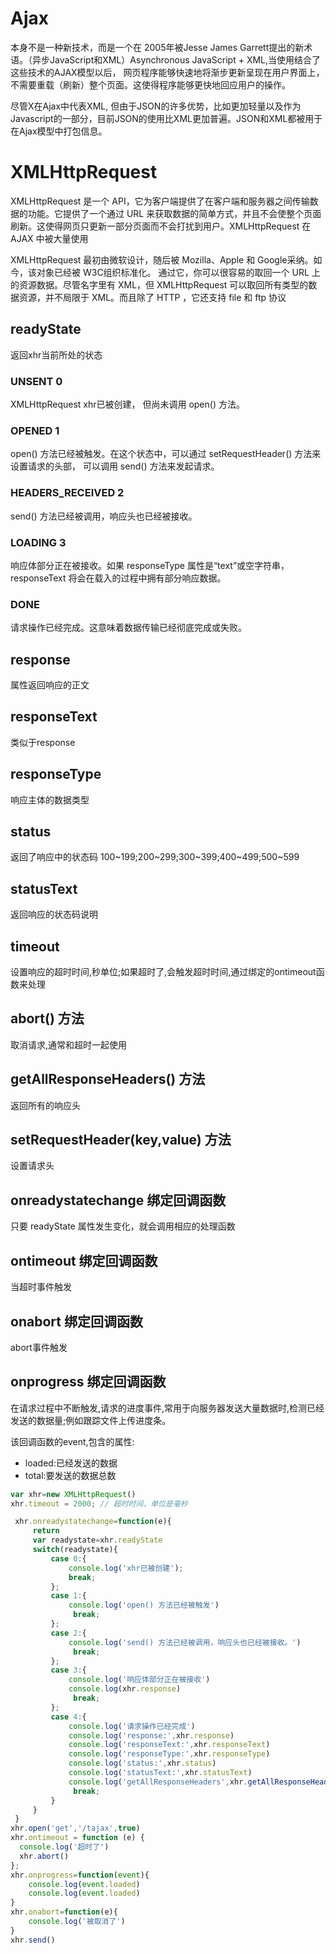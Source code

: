 # Ajax

本身不是一种新技术，而是一个在 2005年被Jesse James Garrett提出的新术语。（异步JavaScript和XML）Asynchronous JavaScript + XML,当使用结合了这些技术的AJAX模型以后， 网页程序能够快速地将渐步更新呈现在用户界面上，不需要重载（刷新）整个页面。这使得程序能够更快地回应用户的操作。

尽管X在Ajax中代表XML, 但由于JSON的许多优势，比如更加轻量以及作为Javascript的一部分，目前JSON的使用比XML更加普遍。JSON和XML都被用于在Ajax模型中打包信息。

# XMLHttpRequest

XMLHttpRequest 是一个 API，它为客户端提供了在客户端和服务器之间传输数据的功能。它提供了一个通过 URL 来获取数据的简单方式，并且不会使整个页面刷新。这使得网页只更新一部分页面而不会打扰到用户。XMLHttpRequest 在 AJAX 中被大量使用

XMLHttpRequest 最初由微软设计，随后被 Mozilla、Apple 和 Google采纳。如今，该对象已经被 W3C组织标准化。 通过它，你可以很容易的取回一个 URL 上的资源数据。尽管名字里有 XML，但 XMLHttpRequest 可以取回所有类型的数据资源，并不局限于 XML。而且除了 HTTP ，它还支持 file 和 ftp 协议

## readyState 

返回xhr当前所处的状态

### UNSENT 0
XMLHttpRequest xhr已被创建， 但尚未调用 open() 方法。

### OPENED 1
open() 方法已经被触发。在这个状态中，可以通过  setRequestHeader() 方法来设置请求的头部， 可以调用 send() 方法来发起请求。

### HEADERS_RECEIVED 2
send() 方法已经被调用，响应头也已经被接收。

### LOADING 3
响应体部分正在被接收。如果 responseType 属性是“text”或空字符串， responseText 将会在载入的过程中拥有部分响应数据。

### DONE
请求操作已经完成。这意味着数据传输已经彻底完成或失败。


## response 
属性返回响应的正文

## responseText
类似于response

## responseType
响应主体的数据类型

## status
返回了响应中的状态码 100~199;200~299;300~399;400~499;500~599

## statusText
返回响应的状态码说明



## timeout

设置响应的超时时间,秒单位;如果超时了,会触发超时时间,通过绑定的ontimeout函数来处理



## abort() 方法

取消请求,通常和超时一起使用

## getAllResponseHeaders() 方法

返回所有的响应头

## setRequestHeader(key,value) 方法

设置请求头


## onreadystatechange 绑定回调函数
只要 readyState 属性发生变化，就会调用相应的处理函数


## ontimeout 绑定回调函数

当超时事件触发

## onabort 绑定回调函数

abort事件触发

## onprogress 绑定回调函数

在请求过程中不断触发,请求的进度事件,常用于向服务器发送大量数据时,检测已经发送的数据量;例如跟踪文件上传进度条。

该回调函数的event,包含的属性:
- loaded:已经发送的数据
- total:要发送的数据总数


```javascript
var xhr=new XMLHttpRequest()
xhr.timeout = 2000; // 超时时间，单位是毫秒

 xhr.onreadystatechange=function(e){ 
     return 
     var readystate=xhr.readyState
     switch(readystate){
         case 0:{
             console.log('xhr已被创建');
             break;
         };
         case 1:{
             console.log('open() 方法已经被触发')
              break;
         };
         case 2:{
             console.log('send() 方法已经被调用，响应头也已经被接收。')
              break;
         };
         case 3:{
             console.log('响应体部分正在被接收')
             console.log(xhr.response)
              break;
         };
         case 4:{
             console.log('请求操作已经完成')
             console.log('response:',xhr.response)
             console.log('responseText:',xhr.responseText)
             console.log('responseType:',xhr.responseType)
             console.log('status:',xhr.status)
             console.log('statusText:',xhr.statusText)
             console.log('getAllResponseHeaders',xhr.getAllResponseHeaders())
              break;
         }
     }
 }
xhr.open('get','/tajax',true)
xhr.ontimeout = function (e) {
  console.log('超时了')
  xhr.abort()
};
xhr.onprogress=function(event){
    console.log(event.loaded)
    console.log(event.loaded)
}
xhr.onabort=function(e){
    console.log('被取消了')
}
xhr.send()
```




